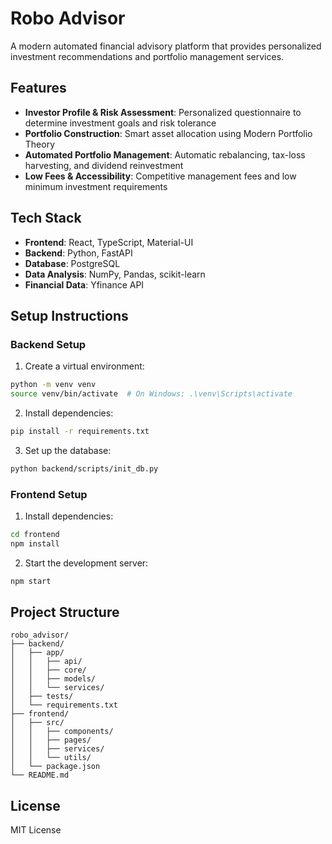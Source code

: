 # Robo Advisor

A modern automated financial advisory platform that provides personalized investment recommendations and portfolio management services.

## Features

- **Investor Profile & Risk Assessment**: Personalized questionnaire to determine investment goals and risk tolerance
- **Portfolio Construction**: Smart asset allocation using Modern Portfolio Theory
- **Automated Portfolio Management**: Automatic rebalancing, tax-loss harvesting, and dividend reinvestment
- **Low Fees & Accessibility**: Competitive management fees and low minimum investment requirements

## Tech Stack

- **Frontend**: React, TypeScript, Material-UI
- **Backend**: Python, FastAPI
- **Database**: PostgreSQL
- **Data Analysis**: NumPy, Pandas, scikit-learn
- **Financial Data**: Yfinance API

## Setup Instructions

### Backend Setup

1. Create a virtual environment:
```bash
python -m venv venv
source venv/bin/activate  # On Windows: .\venv\Scripts\activate
```

2. Install dependencies:
```bash
pip install -r requirements.txt
```

3. Set up the database:
```bash
python backend/scripts/init_db.py
```

### Frontend Setup

1. Install dependencies:
```bash
cd frontend
npm install
```

2. Start the development server:
```bash
npm start
```

## Project Structure

```
robo_advisor/
├── backend/
│   ├── app/
│   │   ├── api/
│   │   ├── core/
│   │   ├── models/
│   │   └── services/
│   ├── tests/
│   └── requirements.txt
├── frontend/
│   ├── src/
│   │   ├── components/
│   │   ├── pages/
│   │   ├── services/
│   │   └── utils/
│   └── package.json
└── README.md
```

## License

MIT License 